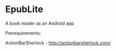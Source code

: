 EpubLite
========

A book reader as an Android app

Prerequirements:

ActionBarSherlock - http://actionbarsherlock.com/
